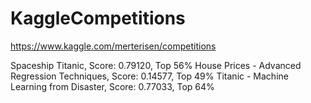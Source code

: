 # KaggleCompetitions

https://www.kaggle.com/merterisen/competitions

Spaceship Titanic, Score: 0.79120, Top 56%
House Prices - Advanced Regression Techniques, Score: 0.14577, Top 49%
Titanic - Machine Learning from Disaster, Score: 0.77033, Top 64%

